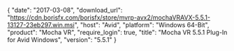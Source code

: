{
   "date": "2017-03-08",
   "download_url": "https://cdn.borisfx.com/borisfx/store/mvrp-avx2/mochaVRAVX-5.5.1-13127-23eb297.win.msi",
   "host": "Avid",
   "platform": "Windows 64-Bit",
   "product": "Mocha VR",
   "require_login": true,
   "title": "Mocha VR 5.5.1 Plug-In for Avid Windows",
   "version": "5.5.1"
}

